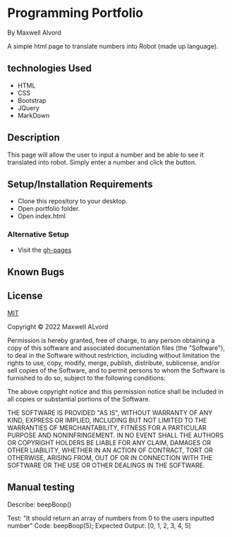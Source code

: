 # Programming Portfolio
By Maxwell Alvord

A simple html page to translate numbers into Robot (made up language).

## technologies Used

* HTML
* CSS
* Bootstrap
* JQuery
* MarkDown

## Description

This page will allow the user to input a number and be able to see it translated into robot. Simply enter a number and click the button.

## Setup/Installation Requirements

* Clone this repository to your desktop.
* Open portfolio folder.
* Open index.html

### Alternative Setup
* Visit the [gh-pages](https://maxwellalvord.github.io/MrRobo/)

## Known Bugs

## License
[MIT](https://opensource.org/licenses/MIT)

Copyright &copy;
2022 Maxwell ALvord

Permission is hereby granted, free of charge, to any person obtaining a copy of this software and associated documentation files (the "Software"), to deal in the Software without restriction, including without limitation the rights to use, copy, modify, merge, publish, distribute, sublicense, and/or sell copies of the Software, and to permit persons to whom the Software is furnished to do so, subject to the following conditions:

The above copyright notice and this permission notice shall be included in all copies or substantial portions of the Software.

THE SOFTWARE IS PROVIDED "AS IS", WITHOUT WARRANTY OF ANY KIND, EXPRESS OR IMPLIED, INCLUDING BUT NOT LIMITED TO THE WARRANTIES OF MERCHANTABILITY, FITNESS FOR A PARTICULAR PURPOSE AND NONINFRINGEMENT. IN NO EVENT SHALL THE AUTHORS OR COPYRIGHT HOLDERS BE LIABLE FOR ANY CLAIM, DAMAGES OR OTHER LIABILITY, WHETHER IN AN ACTION OF CONTRACT, TORT OR OTHERWISE, ARISING FROM, OUT OF OR IN CONNECTION WITH THE SOFTWARE OR THE USE OR OTHER DEALINGS IN THE SOFTWARE.


## Manual testing

Describe: beepBoop()

Test: "It should return an array of numbers from 0 to the users inputted number"
Code: beepBoop(5);
Expected Output: [0, 1, 2, 3, 4, 5]